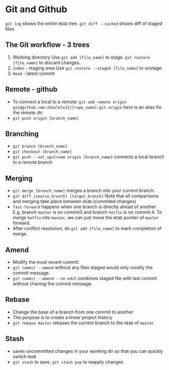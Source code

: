 # Git and Github
`git log` shows the entire `HEAD` tree.
`git diff --cached` shows diff of staged files
## The Git workflow - 3 trees
1. Working directory
Use `git add [file_name]` to stage. `git restore [file_name]` to discard changes.
2. `Index` - staging area
Use `git restore --staged [file_name]` to unstage.
3. `Head` - latest commit

## Remote - github
- To connect a local to a remote: `git add remote origin git@github.com:zhoulele12/[repo_name].git`. `origin` here is an alias for the remote dir.
- `git push origin [branch_name]`

## Branching
- `git branch [branch_name]`
- `git checkout [branch_name]`
- `git push --set_upstream origin [branch_name]` connects a local branch to a remote branch

## Merging
- `git merge [branch_name]` merges a branch into your current branch. 
- `git diff [source_branch] [target_branch]` Note that all comparisons and merging take place between `HEAD` (commited changes)
- `fast-forward` happens when one branch is directly ahead of another. E.g. branch `master` is on commit3 and branch `hotfix` is on commit 4. To merge `hotfix` into `master`, we can just move the `HEAD` pointer of `master` forward.
- After conflict resolution, do `git add [file_name]` to mark completion of merge.

## Amend
- Modify the most recent commit.
- `git commit --amend` without any files staged would only modify the commit message.
- `git commit --amend --no-edit` combines staged file with last commit without chaning the commit message.

## Rebase
- Change the base of a branch from one commit to another
- The purpose is to create a linear project history
- `git rebase master` rebases the current branch to the `HEAD` of `master`

## Stash
- saves uncommitted changes in your working dir so that you can quickly switch task
- `git stash` to save, `git stash pop` to reapply changes

